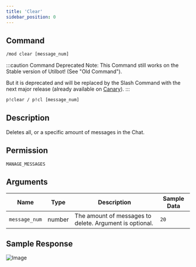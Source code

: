 ```yaml
---
title: 'Clear'
sidebar_position: 0
---
```


## Command
```txt title="Slash Command"
/mod clear [message_num]
```
:::caution Command Deprecated
Note: This Command still works on the Stable version of Utilbot! (See "Old Command").

But it is deprecated and will be replaced by the Slash Command with the next major release (already available on [Canary](../../main/bot_versions#utilbot-canary)).
:::
```txt title="Old Command"
p!clear / p!cl [message_num]
```

## Description
Deletes all, or a specific amount of messages in the Chat.

## Permission
`MANAGE_MESSAGES`

## Arguments
| Name | Type | Description | Sample Data |
| ---- | ---- | ----------- | ----------- |
| `message_num` | number | The amount of messages to delete. Argument is optional. | `20` |

## Sample Response
![Image](https://cdn.herrtxbias.net/2021-05-28_38b3a317-4396-48bb-819e-f9e884552bb8.png)

